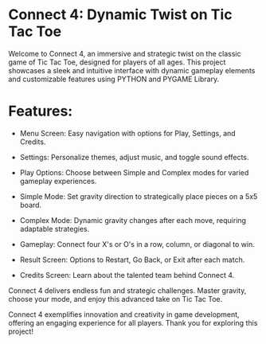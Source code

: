 # Connect 4: Dynamic Twist on Tic Tac Toe

Welcome to Connect 4, an immersive and strategic twist on the classic game of Tic Tac Toe, designed for players of all ages. This project showcases a sleek and intuitive interface with dynamic gameplay elements and customizable features using PYTHON and PYGAME Library.

# Features:

- Menu Screen: Easy navigation with options for Play, Settings, and Credits.

- Settings: Personalize themes, adjust music, and toggle sound effects.

- Play Options: Choose between Simple and Complex modes for varied gameplay experiences.

- Simple Mode: Set gravity direction to strategically place pieces on a 5x5 board.

- Complex Mode: Dynamic gravity changes after each move, requiring adaptable strategies.

- Gameplay: Connect four X's or O's in a row, column, or diagonal to win.

- Result Screen: Options to Restart, Go Back, or Exit after each match.

- Credits Screen: Learn about the talented team behind Connect 4.

Connect 4 delivers endless fun and strategic challenges. Master gravity, choose your mode, and enjoy this advanced take on Tic Tac Toe. 

Connect 4 exemplifies innovation and creativity in game development, offering an engaging experience for all players. Thank you for exploring this project!
